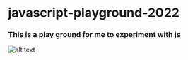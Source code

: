 # javascript-playground-2022

### This is a play ground for me to experiment with js

![alt text](https://media3.giphy.com/media/yxJY6QwwaNFJuZmVJ4/200w.gif?cid=82a1493bh87met9ogz9yqxxs7682u56dxaib3jgipig5coi0&rid=200w.gif&ct=g)